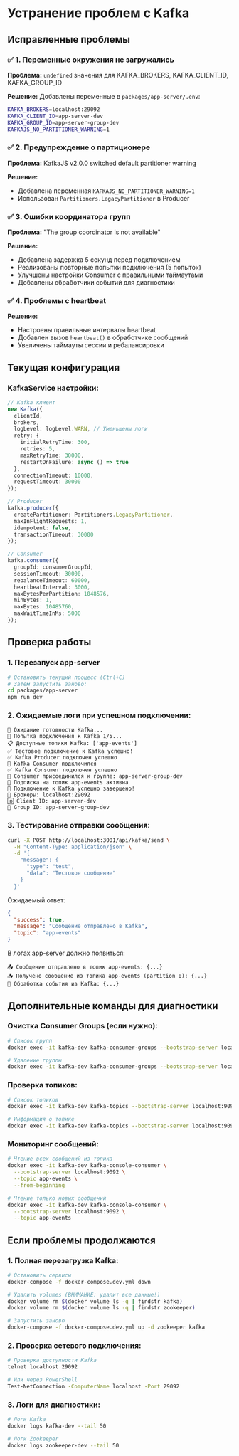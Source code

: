 # Устранение проблем с Kafka

## Исправленные проблемы

### ✅ 1. Переменные окружения не загружались
**Проблема:** `undefined` значения для KAFKA_BROKERS, KAFKA_CLIENT_ID, KAFKA_GROUP_ID

**Решение:** Добавлены переменные в `packages/app-server/.env`:
```bash
KAFKA_BROKERS=localhost:29092
KAFKA_CLIENT_ID=app-server-dev
KAFKA_GROUP_ID=app-server-group-dev
KAFKAJS_NO_PARTITIONER_WARNING=1
```

### ✅ 2. Предупреждение о партиционере
**Проблема:** KafkaJS v2.0.0 switched default partitioner warning

**Решение:** 
- Добавлена переменная `KAFKAJS_NO_PARTITIONER_WARNING=1`
- Использован `Partitioners.LegacyPartitioner` в Producer

### ✅ 3. Ошибки координатора групп
**Проблема:** "The group coordinator is not available"

**Решение:**
- Добавлена задержка 5 секунд перед подключением
- Реализованы повторные попытки подключения (5 попыток)
- Улучшены настройки Consumer с правильными таймаутами
- Добавлены обработчики событий для диагностики

### ✅ 4. Проблемы с heartbeat
**Решение:**
- Настроены правильные интервалы heartbeat
- Добавлен вызов `heartbeat()` в обработчике сообщений
- Увеличены таймауты сессии и ребалансировки

## Текущая конфигурация

### KafkaService настройки:
```typescript
// Kafka клиент
new Kafka({
  clientId,
  brokers,
  logLevel: logLevel.WARN, // Уменьшены логи
  retry: {
    initialRetryTime: 300,
    retries: 5,
    maxRetryTime: 30000,
    restartOnFailure: async () => true
  },
  connectionTimeout: 10000,
  requestTimeout: 30000
});

// Producer
kafka.producer({
  createPartitioner: Partitioners.LegacyPartitioner,
  maxInFlightRequests: 1,
  idempotent: false,
  transactionTimeout: 30000
});

// Consumer
kafka.consumer({ 
  groupId: consumerGroupId,
  sessionTimeout: 30000,
  rebalanceTimeout: 60000,
  heartbeatInterval: 3000,
  maxBytesPerPartition: 1048576,
  minBytes: 1,
  maxBytes: 10485760,
  maxWaitTimeInMs: 5000
});
```

## Проверка работы

### 1. Перезапуск app-server
```bash
# Остановить текущий процесс (Ctrl+C)
# Затем запустить заново:
cd packages/app-server
npm run dev
```

### 2. Ожидаемые логи при успешном подключении:
```
🔄 Ожидание готовности Kafka...
🔄 Попытка подключения к Kafka 1/5...
📋 Доступные топики Kafka: ['app-events']
✅ Тестовое подключение к Kafka успешно!
✅ Kafka Producer подключен успешно
🔗 Kafka Consumer подключился
✅ Kafka Consumer подключен успешно
👥 Consumer присоединился к группе: app-server-group-dev
🔔 Подписка на топик app-events активна
🚀 Подключение к Kafka успешно завершено!
🔗 Брокеры: localhost:29092
🆔 Client ID: app-server-dev
👥 Group ID: app-server-group-dev
```

### 3. Тестирование отправки сообщения:
```bash
curl -X POST http://localhost:3001/api/kafka/send \
  -H "Content-Type: application/json" \
  -d '{
    "message": {
      "type": "test",
      "data": "Тестовое сообщение"
    }
  }'
```

Ожидаемый ответ:
```json
{
  "success": true,
  "message": "Сообщение отправлено в Kafka",
  "topic": "app-events"
}
```

В логах app-server должно появиться:
```
📤 Сообщение отправлено в топик app-events: {...}
📥 Получено сообщение из топика app-events (partition 0): {...}
🎯 Обработка события из Kafka: {...}
```

## Дополнительные команды для диагностики

### Очистка Consumer Groups (если нужно):
```bash
# Список групп
docker exec -it kafka-dev kafka-consumer-groups --bootstrap-server localhost:9092 --list

# Удаление группы
docker exec -it kafka-dev kafka-consumer-groups --bootstrap-server localhost:9092 --delete --group app-server-group-dev
```

### Проверка топиков:
```bash
# Список топиков
docker exec -it kafka-dev kafka-topics --bootstrap-server localhost:9092 --list

# Информация о топике
docker exec -it kafka-dev kafka-topics --bootstrap-server localhost:9092 --describe --topic app-events
```

### Мониторинг сообщений:
```bash
# Чтение всех сообщений из топика
docker exec -it kafka-dev kafka-console-consumer \
  --bootstrap-server localhost:9092 \
  --topic app-events \
  --from-beginning

# Чтение только новых сообщений
docker exec -it kafka-dev kafka-console-consumer \
  --bootstrap-server localhost:9092 \
  --topic app-events
```

## Если проблемы продолжаются

### 1. Полная перезагрузка Kafka:
```bash
# Остановить сервисы
docker-compose -f docker-compose.dev.yml down

# Удалить volumes (ВНИМАНИЕ: удалит все данные!)
docker volume rm $(docker volume ls -q | findstr kafka)
docker volume rm $(docker volume ls -q | findstr zookeeper)

# Запустить заново
docker-compose -f docker-compose.dev.yml up -d zookeeper kafka
```

### 2. Проверка сетевого подключения:
```bash
# Проверка доступности Kafka
telnet localhost 29092

# Или через PowerShell
Test-NetConnection -ComputerName localhost -Port 29092
```

### 3. Логи для диагностики:
```bash
# Логи Kafka
docker logs kafka-dev --tail 50

# Логи Zookeeper
docker logs zookeeper-dev --tail 50
```